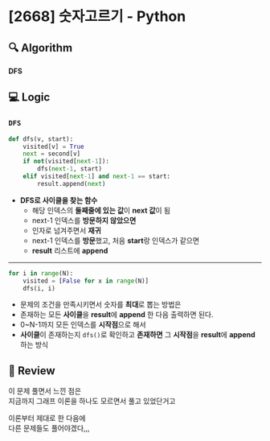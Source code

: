# [2668] 숫자고르기 - Python

## :mag: Algorithm
**DFS**

## :computer: Logic
### `DFS`

```Python
def dfs(v, start):
    visited[v] = True
    next = second[v]
    if not(visited[next-1]):
        dfs(next-1, start)
    elif visited[next-1] and next-1 == start:
        result.append(next)
```
- **DFS로 사이클을 찾는 함수**  
  * 해당 인덱스의 **둘째줄에 있는 값**이 **next 값**이 됨
  * next-1 인덱스를 **방문하지 않았으면**  
  * 인자로 넘겨주면서 **재귀**  
  * next-1 인덱스를 **방문**했고, 처음 **start**랑 인덱스가 같으면  
  * **result** 리스트에 **append**
---

```Python
for i in range(N):
    visited = [False for x in range(N)]
    dfs(i, i)
```
- 문제의 조건을 만족시키면서 숫자를 **최대**로 뽑는 방법은  
- 존재하는 모든 **사이클**을 **result**에 **append** 한 다음 출력하면 된다.  
- 0~N-1까지 모든 인덱스를 **시작점**으로 해서  
- **사이클**이 존재하는지 `dfs()`로 확인하고 **존재하면** 그 **시작점**을 **result**에 **append** 하는 방식

## :memo: Review
이 문제 풀면서 느낀 점은  
지금까지 그래프 이론을 하나도 모르면서 풀고 있었단거고

이론부터 제대로 한 다음에  
다른 문제들도 풀어야겠다,,,
